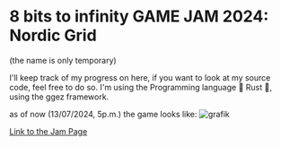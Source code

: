 # 8 bits to infinity GAME JAM 2024: Nordic Grid
(the name is only temporary)

I'll keep track of my progress on here, if you want to look at my source code, feel free to do so.
I'm using the Programming language 🦀 Rust 🦀, using the ggez framework.

as of now (13/07/2024, 5p.m.) the game looks like:
![grafik](https://github.com/user-attachments/assets/1aa5e01c-c40e-4926-85ec-f14fb33dafa3)

[Link to the Jam Page](https://itch.io/jam/grid-jam)
